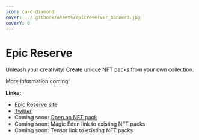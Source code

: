 ```yaml
---
icon: card-diamond
cover: ../.gitbook/assets/epicreserver_banner3.jpg
coverY: 0
---
```


# Epic Reserve

Unleash your creativity! Create unique NFT packs from your own collection.

More information coming!

**Links:**

* [Epic Reserve site](https://epicreserve.com)
* [Twitter](https://twitter.com/epicreserve)
* Coming soon: [Open an NFT pack](https://epicreserve.com/open)
* Coming soon: Magic Eden link to existing NFT packs
* Coming soon: Tensor link to existing NFT packs
